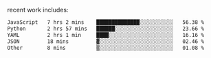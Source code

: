 
<!--<img width="1415" height="100" alt="blu" src="https://github.com/rdsilva01/rdsilva01/assets/101207588/deb060e5-d035-4f09-b511-e3f50605b207">-->

<!-- \> Enthusiastic about developing and building solutions <br>
\> Computer Science and Engineering @ UBI -->

<!-- <a href="https://www.rodrigosilva.live/">personal website</a> 🏁 -->

<!-- ![](https://komarev.com/ghpvc/?username=rdsilva01) -->

recent work includes:
<!--START_SECTION:waka-->

```txt
JavaScript   7 hrs 2 mins    ██████████████░░░░░░░░░░░   56.38 %
Python       2 hrs 57 mins   ██████░░░░░░░░░░░░░░░░░░░   23.66 %
YAML         2 hrs 1 min     ████░░░░░░░░░░░░░░░░░░░░░   16.16 %
JSON         18 mins         ▓░░░░░░░░░░░░░░░░░░░░░░░░   02.46 %
Other        8 mins          ▒░░░░░░░░░░░░░░░░░░░░░░░░   01.08 %
```

<!--END_SECTION:waka-->

